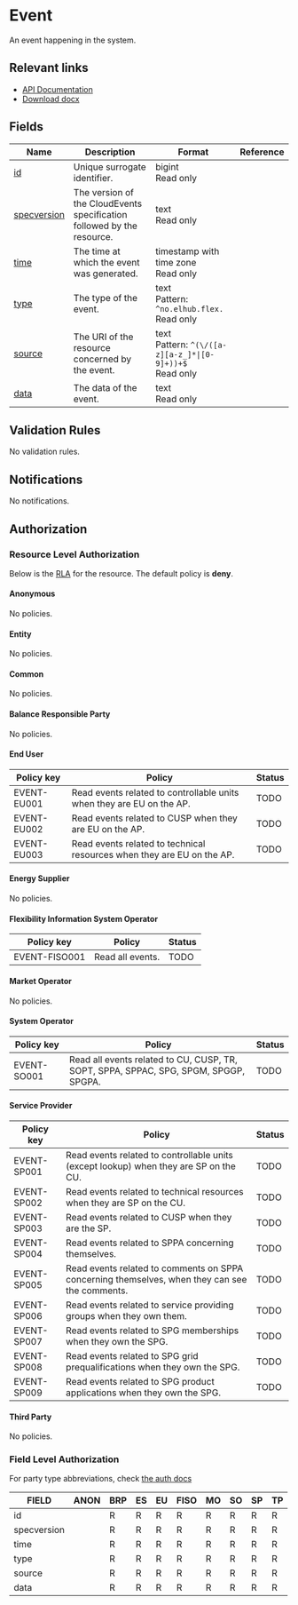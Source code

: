 # Event

An event happening in the system.

## Relevant links

* [API Documentation](../api/v0/index.html#/operations/list_event)
* [Download docx](../download/event.docx)

## Fields

| Name                                                                  | Description                                                            | Format                                                          | Reference |
|-----------------------------------------------------------------------|------------------------------------------------------------------------|-----------------------------------------------------------------|-----------|
| <a name="field-id" href="#field-id">id</a>                            | Unique surrogate identifier.                                           | bigint<br/>Read only                                            |           |
| <a name="field-specversion" href="#field-specversion">specversion</a> | The version of the CloudEvents specification followed by the resource. | text<br/>Read only                                              |           |
| <a name="field-time" href="#field-time">time</a>                      | The time at which the event was generated.                             | timestamp with time zone<br/>Read only                          |           |
| <a name="field-type" href="#field-type">type</a>                      | The type of the event.                                                 | text<br/>Pattern: `^no.elhub.flex.`<br/>Read only               |           |
| <a name="field-source" href="#field-source">source</a>                | The URI of the resource concerned by the event.                        | text<br/>Pattern: `^(\/([a-z][a-z_]*\|[0-9]+))+$`<br/>Read only |           |
| <a name="field-data" href="#field-data">data</a>                      | The data of the event.                                                 | text<br/>Read only                                              |           |

## Validation Rules

No validation rules.

## Notifications

No notifications.

## Authorization

### Resource Level Authorization

Below is the [RLA](../technical/auth.md#resource-level-authorization-rla) for the
resource. The default policy is **deny**.

#### Anonymous

No policies.

#### Entity

No policies.

#### Common

No policies.

#### Balance Responsible Party

No policies.

#### End User

| Policy key  | Policy                                                                 | Status |
|-------------|------------------------------------------------------------------------|--------|
| EVENT-EU001 | Read events related to controllable units when they are EU on the AP.  | TODO   |
| EVENT-EU002 | Read events related to CUSP when they are EU on the AP.                | TODO   |
| EVENT-EU003 | Read events related to technical resources when they are EU on the AP. | TODO   |

#### Energy Supplier

No policies.

#### Flexibility Information System Operator

| Policy key    | Policy           | Status |
|---------------|------------------|--------|
| EVENT-FISO001 | Read all events. | TODO   |

#### Market Operator

No policies.

#### System Operator

| Policy key  | Policy                                                                               | Status |
|-------------|--------------------------------------------------------------------------------------|--------|
| EVENT-SO001 | Read all events related to CU, CUSP, TR, SOPT, SPPA, SPPAC, SPG, SPGM, SPGGP, SPGPA. | TODO   |

#### Service Provider

| Policy key  | Policy                                                                                         | Status |
|-------------|------------------------------------------------------------------------------------------------|--------|
| EVENT-SP001 | Read events related to controllable units (except lookup) when they are SP on the CU.          | TODO   |
| EVENT-SP002 | Read events related to technical resources when they are SP on the CU.                         | TODO   |
| EVENT-SP003 | Read events related to CUSP when they are the SP.                                              | TODO   |
| EVENT-SP004 | Read events related to SPPA concerning themselves.                                             | TODO   |
| EVENT-SP005 | Read events related to comments on SPPA concerning themselves, when they can see the comments. | TODO   |
| EVENT-SP006 | Read events related to service providing groups when they own them.                            | TODO   |
| EVENT-SP007 | Read events related to SPG memberships when they own the SPG.                                  | TODO   |
| EVENT-SP008 | Read events related to SPG grid prequalifications when they own the SPG.                       | TODO   |
| EVENT-SP009 | Read events related to SPG product applications when they own the SPG.                         | TODO   |

#### Third Party

No policies.

### Field Level Authorization

For party type abbreviations, check [the auth docs](../technical/auth.md#party-market-actors)

| FIELD       | ANON | BRP | ES | EU | FISO | MO | SO | SP | TP |
|-------------|------|-----|----|----|------|----|----|----|----|
| id          |      | R   | R  | R  | R    | R  | R  | R  | R  |
| specversion |      | R   | R  | R  | R    | R  | R  | R  | R  |
| time        |      | R   | R  | R  | R    | R  | R  | R  | R  |
| type        |      | R   | R  | R  | R    | R  | R  | R  | R  |
| source      |      | R   | R  | R  | R    | R  | R  | R  | R  |
| data        |      | R   | R  | R  | R    | R  | R  | R  | R  |
